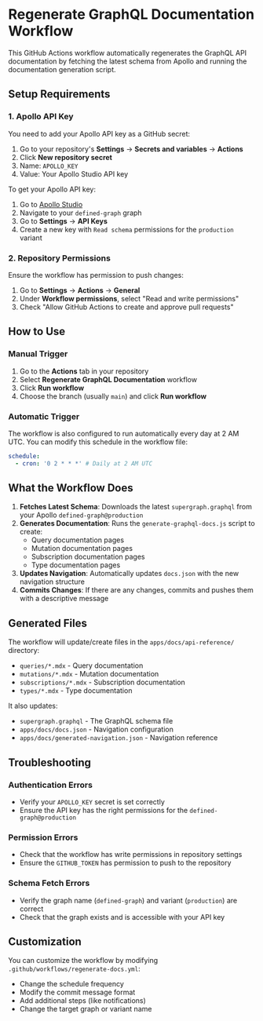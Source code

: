 # Regenerate GraphQL Documentation Workflow

This GitHub Actions workflow automatically regenerates the GraphQL API documentation by fetching the latest schema from Apollo and running the documentation generation script.

## Setup Requirements

### 1. Apollo API Key

You need to add your Apollo API key as a GitHub secret:

1. Go to your repository's **Settings** → **Secrets and variables** → **Actions**
2. Click **New repository secret**
3. Name: `APOLLO_KEY`
4. Value: Your Apollo Studio API key

To get your Apollo API key:
1. Go to [Apollo Studio](https://studio.apollographql.com/)
2. Navigate to your `defined-graph` graph
3. Go to **Settings** → **API Keys**
4. Create a new key with `Read schema` permissions for the `production` variant

### 2. Repository Permissions

Ensure the workflow has permission to push changes:

1. Go to **Settings** → **Actions** → **General**
2. Under **Workflow permissions**, select "Read and write permissions"
3. Check "Allow GitHub Actions to create and approve pull requests"

## How to Use

### Manual Trigger

1. Go to the **Actions** tab in your repository
2. Select **Regenerate GraphQL Documentation** workflow
3. Click **Run workflow**
4. Choose the branch (usually `main`) and click **Run workflow**

### Automatic Trigger

The workflow is also configured to run automatically every day at 2 AM UTC. You can modify this schedule in the workflow file:

```yaml
schedule:
  - cron: '0 2 * * *' # Daily at 2 AM UTC
```

## What the Workflow Does

1. **Fetches Latest Schema**: Downloads the latest `supergraph.graphql` from your Apollo `defined-graph@production`
2. **Generates Documentation**: Runs the `generate-graphql-docs.js` script to create:
   - Query documentation pages
   - Mutation documentation pages  
   - Subscription documentation pages
   - Type documentation pages
3. **Updates Navigation**: Automatically updates `docs.json` with the new navigation structure
4. **Commits Changes**: If there are any changes, commits and pushes them with a descriptive message

## Generated Files

The workflow will update/create files in the `apps/docs/api-reference/` directory:
- `queries/*.mdx` - Query documentation
- `mutations/*.mdx` - Mutation documentation  
- `subscriptions/*.mdx` - Subscription documentation
- `types/*.mdx` - Type documentation

It also updates:
- `supergraph.graphql` - The GraphQL schema file
- `apps/docs/docs.json` - Navigation configuration
- `apps/docs/generated-navigation.json` - Navigation reference

## Troubleshooting

### Authentication Errors
- Verify your `APOLLO_KEY` secret is set correctly
- Ensure the API key has the right permissions for the `defined-graph@production`

### Permission Errors  
- Check that the workflow has write permissions in repository settings
- Ensure the `GITHUB_TOKEN` has permission to push to the repository

### Schema Fetch Errors
- Verify the graph name (`defined-graph`) and variant (`production`) are correct
- Check that the graph exists and is accessible with your API key

## Customization

You can customize the workflow by modifying `.github/workflows/regenerate-docs.yml`:

- Change the schedule frequency
- Modify the commit message format
- Add additional steps (like notifications)
- Change the target graph or variant name